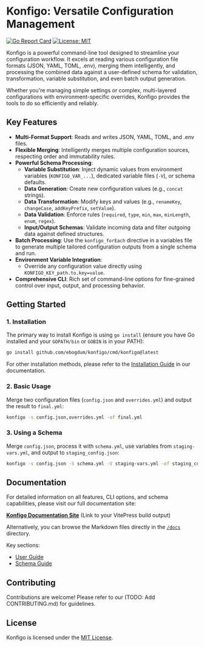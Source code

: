 # Konfigo: Versatile Configuration Management

[![Go Report Card](https://goreportcard.com/badge/github.com/ebogdum/konfigo)](https://goreportcard.com/report/github.com/ebogdum/konfigo)
[![License: MIT](https://img.shields.io/badge/License-MIT-yellow.svg)](https://opensource.org/licenses/MIT)

Konfigo is a powerful command-line tool designed to streamline your configuration workflow. It excels at reading various configuration file formats (JSON, YAML, TOML, .env), merging them intelligently, and processing the combined data against a user-defined schema for validation, transformation, variable substitution, and even batch output generation.

Whether you're managing simple settings or complex, multi-layered configurations with environment-specific overrides, Konfigo provides the tools to do so efficiently and reliably.

## Key Features

*   **Multi-Format Support**: Reads and writes JSON, YAML, TOML, and .env files.
*   **Flexible Merging**: Intelligently merges multiple configuration sources, respecting order and immutability rules.
*   **Powerful Schema Processing**:
    *   **Variable Substitution**: Inject dynamic values from environment variables (`KONFIGO_VAR_...`), dedicated variable files (`-V`), or schema defaults.
    *   **Data Generation**: Create new configuration values (e.g., `concat` strings).
    *   **Data Transformation**: Modify keys and values (e.g., `renameKey`, `changeCase`, `addKeyPrefix`, `setValue`).
    *   **Data Validation**: Enforce rules (`required`, `type`, `min`, `max`, `minLength`, `enum`, `regex`).
    *   **Input/Output Schemas**: Validate incoming data and filter outgoing data against defined structures.
*   **Batch Processing**: Use the `konfigo_forEach` directive in a variables file to generate multiple tailored configuration outputs from a single schema and run.
*   **Environment Variable Integration**:
    *   Override any configuration value directly using `KONFIGO_KEY_path.to.key=value`.
*   **Comprehensive CLI**: Rich set of command-line options for fine-grained control over input, output, and processing behavior.

## Getting Started

### 1. Installation

The primary way to install Konfigo is using `go install` (ensure you have Go installed and your `GOPATH/bin` or `GOBIN` is in your PATH):

```bash
go install github.com/ebogdum/konfigo/cmd/konfigo@latest
```

For other installation methods, please refer to the [Installation Guide](docs_markdown/installation.md) in our documentation.

### 2. Basic Usage

Merge two configuration files (`config.json` and `overrides.yml`) and output the result to `final.yml`:

```bash
konfigo -s config.json,overrides.yml -of final.yml
```

### 3. Using a Schema

Merge `config.json`, process it with `schema.yml`, use variables from `staging-vars.yml`, and output to `staging_config.json`:

```bash
konfigo -s config.json -S schema.yml -V staging-vars.yml -of staging_config.json
```

## Documentation

For detailed information on all features, CLI options, and schema capabilities, please visit our full documentation site:

**[Konfigo Documentation Site](docs_markdown/html/index.html)** (Link to your VitePress build output)

Alternatively, you can browse the Markdown files directly in the [`/docs`](docs_markdown) directory.

Key sections:
*   [User Guide](docs_markdown/guide/index.md)
*   [Schema Guide](docs_markdown/schema/index.md)

## Contributing

Contributions are welcome! Please refer to our (TODO: Add CONTRIBUTING.md) for guidelines.

## License

Konfigo is licensed under the [MIT License](./LICENSE).

